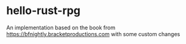 # hello-rust-rpg
An implementation based on the book from https://bfnightly.bracketproductions.com with some custom changes
